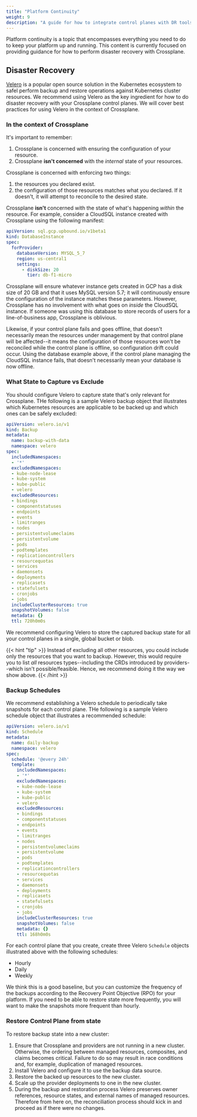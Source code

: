```yaml
---
title: "Platform Continuity"
weight: 9
description: "A guide for how to integrate control planes with DR tools"
---
```


Platform continuity is a topic that encompasses everything you need to do to keep your platform up and running. This content is currently focused on providing guidance for how to perform disaster recovery with Crossplane.

## Disaster Recovery

[Velero](https://velero.io/) is a popular open source solution in the Kubernetes ecosystem to safel perform backup and restore operations against Kubernetes cluster resources. We recommend using Velero as the key ingredient for how to do disaster recovery with your Crossplane control planes. We will cover best practices for using Velero in the context of Crossplane.

### In the context of Crossplane

It's important to remember:

1. Crossplane is concerned with ensuring the configuration of your resource. 
2. Crossplane **isn't concerned** with the _internal_ state of your resources. 

Crossplane is concerned with enforcing two things:

1. the resources you declared exist.
2. the configuration of those resources matches what you declared. If it doesn't, it will attempt to reconcile to the desired state.

Crossplane **isn't** concerned with the state of what's happening _within_ the resource. For example, consider a CloudSQL instance created with Crossplane using the following manifest:

```yaml
apiVersion: sql.gcp.upbound.io/v1beta1
kind: DatabaseInstance
spec:
  forProvider:
    databaseVersion: MYSQL_5_7
    region: us-central1
    settings:
      - diskSize: 20
        tier: db-f1-micro
```

Crossplane will ensure whatever instance gets created in GCP has a disk size of 20 GB and that it uses MySQL version 5.7; it will continuously ensure the configuration of the instance matches these parameters. However, Crossplane has no involvement with what goes on _inside_ the CloudSQL instance. If someone was using this database to store records of users for a line-of-business app, Crossplane is oblivious.

Likewise, if your control plane fails and goes offline, that doesn't necessarily mean the resources under management by that control plane will be affected--it means the configuration of those resources won't be reconciled while the control plane is offline, so configuration drift could occur. Using the database example above, if the control plane managing the CloudSQL instance fails, that doesn't necessarily mean your database is now offline. 

### What State to Capture vs Exclude

You should configure Velero to capture state that's only relevant for Crossplane. THe following is a sample Velero backup object that illustrates which Kubernetes resources are applicable to be backed up and which ones can be safely excluded:

```yaml
apiVersion: velero.io/v1
kind: Backup
metadata:
  name: backup-with-data
  namespace: velero
spec:
  includedNamespaces:
  - '*'
  excludedNamespaces:
  - kube-node-lease
  - kube-system
  - kube-public
  - velero
  excludedResources:
  - bindings
  - componentstatuses
  - endpoints
  - events
  - limitranges
  - nodes
  - persistentvolumeclaims
  - persistentvolume
  - pods
  - podtemplates
  - replicationcontrollers
  - resourcequotas
  - services
  - daemonsets
  - deployments
  - replicasets
  - statefulsets
  - cronjobs
  - jobs
  includeClusterResources: true
  snapshotVolumes: false
  metadata: {}
  ttl: 720h0m0s
 ```

 We recommend configuring Velero to store the captured backup state for all your control planes in a single, global bucket or blob.

{{< hint "tip" >}}
Instead of excluding all other resources, you could include only the resources that you want to backup. However, this would require you to list _all_ resources types--including the CRDs introduced by providers--which isn't possible/feasible. Hence, we recommend doing it the way we show above.
{{< /hint >}}

### Backup Schedules

We recommend establishing a Velero schedule to periodically take snapshots for each control plane. THe following is a sample Velero schedule object that illustrates a recommended schedule:

```yaml
apiVersion: velero.io/v1
kind: Schedule
metadata:
  name: daily-backup
  namespace: velero
spec:
  schedule: '@every 24h'
  template:
    includedNamespaces:
    - '*'
    excludedNamespaces:
    - kube-node-lease
    - kube-system
    - kube-public
    - velero
    excludedResources:
    - bindings
    - componentstatuses
    - endpoints
    - events
    - limitranges
    - nodes
    - persistentvolumeclaims
    - persistentvolume
    - pods
    - podtemplates
    - replicationcontrollers
    - resourcequotas
    - services
    - daemonsets
    - deployments
    - replicasets
    - statefulsets
    - cronjobs
    - jobs
    includeClusterResources: true
    snapshotVolumes: false
    metadata: {}
    ttl: 168h0m0s
```

For each control plane that you create, create three Velero `Schedule` objects illustrated above with the following schedules:

- Hourly
- Daily
- Weekly

We think this is a good baseline, but you can customize the frequency of the backups according to the Recovery Point Objective (RPO) for your platform. If you need to be able to restore state more frequently, you will want to make the snapshots more frequent than hourly.

### Restore Control Plane from state

To restore backup state into a new cluster:

1. Ensure that Crossplane and providers are not running in a new cluster. Otherwise, the ordering between managed resources, composites, and claims becomes critical. Failure to do so may result in race conditions and, for example, duplication of managed resources.
2. Install Velero and configure it to use the backup data source.
3. Restore the backed up resources to the new cluster.
4. Scale up the provider deployments to one in the new cluster.
5. During the backup and restoration process Velero preserves owner references, resource states, and external names of managed resources. Therefore from here on, the reconciliation process should kick in and proceed as if there were no changes.
